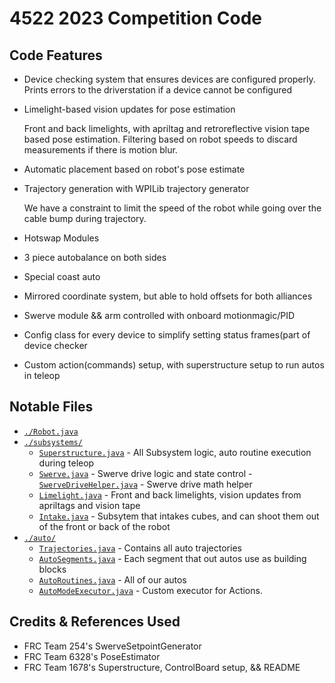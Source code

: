 # 4522 2023 Competition Code
 

## Code Features
* Device checking system that ensures devices are configured properly. Prints errors to the driverstation if a device cannot be configured

* Limelight-based vision updates for pose estimation

     Front and back limelights, with apriltag and retroreflective vision tape based pose estimation. Filtering based on robot speeds to discard measurements if there is motion blur.
     
* Automatic placement based on robot's pose estimate

* Trajectory generation with WPILib trajectory generator

     
     We have a constraint to limit the speed of the robot while going over the cable bump during trajectory.
     
 * Hotswap Modules
 * 3 piece autobalance on both sides
 * Special coast auto
 * Mirrored coordinate system, but able to hold offsets for both alliances
 * Swerve module && arm controlled with onboard motionmagic/PID
 * Config class for every device to simplify setting status frames(part of device checker
 * Custom action(commands) setup, with superstructure setup to run autos in teleop
 
## Notable Files
- [`./Robot.java`]()
- [`./subsystems/`](src/main/java/frc2023/subsystems)
	- [`Superstructure.java`](src/main/java/frc2023/subsystems/Superstructure.java) - All Subsystem logic, auto routine execution during teleop
	- [`Swerve.java`](src/main/java/frc2023/subsystems/Swerve.java) - Swerve drive logic and state control
  -[`SwerveDriveHelper.java`](src/main/java/frc2023/swerve/SwerveDriveHelper.java) - Swerve drive math helper
	- [`Limelight.java`](src/main/java/frc2023/subsystems/Limelight.java) - Front and back limelights, vision updates from apriltags and vision tape
	- [`Intake.java`](src/main/java/frc2023/subsystems/Intake.java) - Subsytem that intakes cubes, and can shoot them out of the front or back of the robot
- [`./auto/`](src/main/java/frc2023/auto)
	- [`Trajectories.java`](src/main/java/frc2023/auto/Trajectories.java) - Contains all auto trajectories
	- [`AutoSegments.java`](src/main/java/frc2023/auto/AutoSegments.java) - Each segment that out autos use as building blocks
	- [`AutoRoutines.java`](src/main/java/frc2023/auto/AutoRoutines.java) - All of our autos
	- [`AutoModeExecutor.java`](src/main/java/frc2023/auto/modes/AutoRoutineExecutor.java) -  Custom executor for Actions.



 
 
 ## Credits & References Used
- FRC Team 254's SwerveSetpointGenerator
- FRC Team 6328's PoseEstimator
- FRC Team 1678's Superstructure, ControlBoard setup, && README
